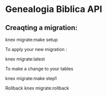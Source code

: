 # Genealogia Biblica API

## Creaqting a migration:

knex migrate:make setup

To apply your new migration : 

knex migrate:latest

To make a change to your tables

knex migrate:make step1

Rollback
knex migrate:rollback 